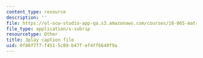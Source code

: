 ```yaml
---
content_type: resource
description: ''
file: https://ol-ocw-studio-app-qa.s3.amazonaws.com/courses/18-065-matrix-methods-in-data-analysis-signal-processing-and-machine-learning-spring-2018/0f86f7f7f4515c89b47fef4ff6640f9a_feb9j65Iz4w.vtt
file_type: application/x-subrip
resourcetype: Other
title: 3play caption file
uid: 0f86f7f7-f451-5c89-b47f-ef4ff6640f9a
---
```

